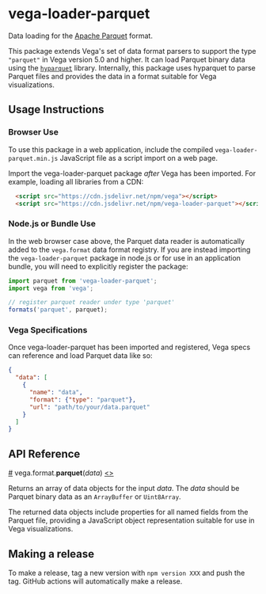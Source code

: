 # vega-loader-parquet

Data loading for the [Apache Parquet](https://parquet.apache.org/) format.

This package extends Vega's set of data format parsers to support the type `"parquet"` in Vega version 5.0 and higher. It can load Parquet binary data using the [`hyparquet`](https://github.com/hyparam/hyparquet) library. Internally, this package uses hyparquet to parse Parquet files and provides the data in a format suitable for Vega visualizations.

## Usage Instructions

### Browser Use

To use this package in a web application, include the compiled `vega-loader-parquet.min.js` JavaScript file as a script import on a web page.

Import the vega-loader-parquet package _after_ Vega has been imported. For example, loading all libraries from a CDN:

```html
  <script src="https://cdn.jsdelivr.net/npm/vega"></script>
  <script src="https://cdn.jsdelivr.net/npm/vega-loader-parquet"></script>
```

### Node.js or Bundle Use

In the web browser case above, the Parquet data reader is automatically added to the `vega.format` data format registry. If you are instead importing the `vega-loader-parquet` package in node.js or for use in an application bundle, you will need to explicitly register the package:

```js
import parquet from 'vega-loader-parquet';
import vega from 'vega';

// register parquet reader under type 'parquet'
formats('parquet', parquet);
```

### Vega Specifications

Once vega-loader-parquet has been imported and registered, Vega specs can reference and load Parquet data like so:

```json
{
  "data": [
    {
      "name": "data",
      "format": {"type": "parquet"},
      "url": "path/to/your/data.parquet"
    }
  ]
}
```

## API Reference

<a name="parquet" href="#parquet">#</a>
vega.format.<b>parquet</b>(<i>data</i>)
[<>](https://github.com/vega/vega-loader-parquet/blob/master/src/index.js "Source")

Returns an array of data objects for the input *data*. The *data* should be Parquet binary data as an `ArrayBuffer` or `Uint8Array`.

The returned data objects include properties for all named fields from the Parquet file, providing a JavaScript object representation suitable for use in Vega visualizations.

## Making a release

To make a release, tag a new version with `npm version XXX` and push the tag. GitHub actions will automatically make a release.
